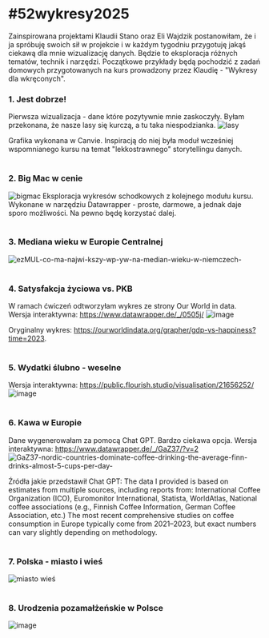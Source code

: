 # #52wykresy2025
Zainspirowana projektami Klaudii Stano oraz Eli Wajdzik postanowiłam, że i ja spróbuję swoich sił w projekcie i w każdym tygodniu przygotuję jakąś ciekawą dla mnie wizualizację danych. Będzie to eksploracja różnych tematów, technik i narzędzi. Początkowe przykłady będą pochodzić z zadań domowych przygotowanych na kurs prowadzony przez Klaudię - "Wykresy dla wkręconych".

### 1. Jest dobrze! 
Pierwsza wizualizacja - dane które pozytywnie mnie zaskoczyły. Byłam przekonana, że nasze lasy się kurczą, a tu taka niespodzianka.
![lasy](https://github.com/user-attachments/assets/349731f4-9eb7-428d-982e-a103bcae6c63)

Grafika wykonana w Canvie. Inspiracją do niej była moduł wcześniej wspomnianego kursu na temat "lekkostrawnego" storytellingu danych.
<br /> 
<br /> 

### 2. Big Mac w cenie
![bigmac](https://github.com/user-attachments/assets/71b24e1a-80b3-4622-904e-6599071d0afc)
Eksploracja wykresów schodkowych z kolejnego modułu kursu. Wykonane w narzędziu Datawrapper - proste, darmowe, a jednak daje sporo możliwości. Na pewno będę korzystać dalej.
<br /> 
<br /> 

### 3. Mediana wieku w Europie Centralnej
![ezMUL-co-ma-najwi-kszy-wp-yw-na-median-wieku-w-niemczech-](https://github.com/user-attachments/assets/424fab32-8558-47b7-ad60-2c7203302616)
<br /> 
<br /> 

### 4. Satysfakcja życiowa vs. PKB
W ramach ćwiczeń odtworzyłam wykres ze strony Our World in data.
Wersja interaktywna: https://www.datawrapper.de/_/0505j/
![image](https://github.com/user-attachments/assets/156ce768-7cdc-442c-ae47-6a6277a0d262)

Oryginalny wykres: https://ourworldindata.org/grapher/gdp-vs-happiness?time=2023.
<br /> 
<br /> 

### 5. Wydatki ślubno - weselne
Wersja interaktywna: 
https://public.flourish.studio/visualisation/21656252/
![image](https://github.com/user-attachments/assets/a7632f89-231f-417f-865a-cac0c62030db)
<br /> 
<br />

### 6. Kawa w Europie
Dane wygenerowałam za pomocą Chat GPT. Bardzo ciekawa opcja. 
Wersja interaktywna:
https://www.datawrapper.de/_/GaZ37/?v=2
![GaZ37-nordic-countries-dominate-coffee-drinking-the-average-finn-drinks-almost-5-cups-per-day-](https://github.com/user-attachments/assets/126c89d0-0f93-4357-ba84-cdde264c5a33)

Źródła jakie przedstawił Chat GPT: The data I provided is based on estimates from multiple sources, including reports from:
International Coffee Organization (ICO), Euromonitor International, Statista, WorldAtlas, National coffee associations (e.g., Finnish Coffee Information, German Coffee Association, etc.)
The most recent comprehensive studies on coffee consumption in Europe typically come from 2021–2023, but exact numbers can vary slightly depending on methodology.
<br /> 
<br />

### 7. Polska - miasto i wieś
![miasto wieś](https://github.com/user-attachments/assets/ac1b8a14-3504-4046-aad1-e70337935e4d)
<br /> 
<br />

### 8. Urodzenia pozamałżeńskie w Polsce

![image](https://github.com/user-attachments/assets/20abda29-0d94-4f4f-a174-e6f2d6ee79ed)




